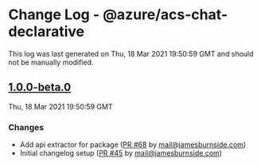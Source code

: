 # Change Log - @azure/acs-chat-declarative

This log was last generated on Thu, 18 Mar 2021 19:50:59 GMT and should not be manually modified.

<!-- Start content -->

## [1.0.0-beta.0](https://github.com/azure/communication-ui-sdk/tree/@azure/acs-chat-declarative_v1.0.0-beta.0)

Thu, 18 Mar 2021 19:50:59 GMT

### Changes

- Add api extractor for package ([PR #68](https://github.com/azure/communication-ui-sdk/pull/68) by mail@jamesburnside.com)
- Initial changelog setup ([PR #45](https://github.com/azure/communication-ui-sdk/pull/45) by mail@jamesburnside.com)
